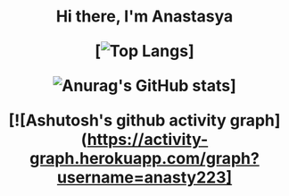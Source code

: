 <h1 align="center">Hi there, I'm Anastasya 
  
  [![Top Langs](https://github-readme-stats.vercel.app/api/top-langs/?username=anasty223)]
  
  ![Anurag's GitHub stats](https://github-readme-stats.vercel.app/api?username=anasty223)]
  
  [![Ashutosh's github activity graph](https://activity-graph.herokuapp.com/graph?username=anasty223]

